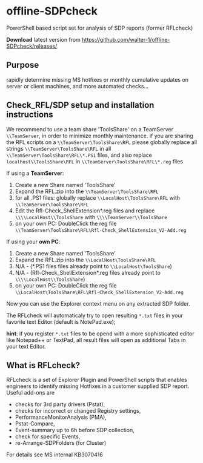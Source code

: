 # offline-SDPcheck
PowerShell based script set for analysis of SDP reports (former RFLcheck)

**Download** latest version from https://github.com/walter-1/offline-SDPcheck/releases/

## Purpose
rapidly determine missing MS hotfixes or monthly cumulative updates on server or client machines, and more automated checks...

## Check_RFL/SDP setup and installation instructions

We recommend to use a team share 'ToolsShare' on a TeamServer `\\TeamServer`, in order to minimize monthly maintenance.
if you are sharing the RFL scripts on a `\\TeamServer\ToolsShare\RFL` please globally replace all strings `\\TeamServer\ToolsShare\RFL` in all `\\TeamServer\ToolsShare\RFL\*.PS1` files, and also replace `localhost\\ToolsShare\RFL`  in `\\TeamServer\ToolsShare\RFL\*.reg` files

If  using a **TeamServer**:
1. Create a new Share named 'ToolsShare' 
2. Expand the RFL.zip into the `\\TeamServer\ToolsShare\RFL`
3. for all .PS1 files: globally replace `\\LocalHost\ToolsShare\RFL` with `\\TeamServer\ToolsShare\RFL`
4. Edit the Rfl-Check_ShellExtension*.reg files and replace `\\\\LocalHost\\ToolsShare` with `\\\\TeamServer\\ToolsShare`
5. on your own PC: DoubleClick the reg file `\\TeamServer\ToolsShare\RFL\Rfl-Check_ShellExtension_V2-Add.reg`


If  using your **own PC**:
1. Create a new Share named 'ToolsShare' 
2. Expand the RFL.zip into the `\\LocalHost\ToolsShare\RFL`
3. N/A - (*.PS1 files files already point to `\\LocalHost\ToolsShare`)
4. N/A - (Rfl-Check_ShellExtension*.reg files already point to `\\\\LocalHost\\ToolsShare`)
3. on your own PC: DoubleClick the reg file `\\LocalHost\ToolsShare\RFL\Rfl-Check_ShellExtension_V2-Add.reg`

Now you can use the Explorer context menu on any extracted SDP folder.

The RFLcheck will automaticaly try to open resulting `*.txt` files in your favorite text Editor (default is NotePad.exe);

**hint**: if you register `*.txt` files to be opend with a more sophisticated editor like Notepad++ or TextPad, all result files will open as additional Tabs in your text Editor.

## What is RFLcheck? 
RFLcheck is a set of Explorer Plugin and PowerShell scripts that enables engineers to identify missing Hotfixes in a customer supplied SDP report. 
Useful add-ons are 
- checks for 3rd party drivers (Pstat), 
- checks for incorrect or changed Registry settings, 
- PerformanceMonitorAnalysis (PMA), 
- Pstat-Compare, 
- Event-summary up to 6h before SDP collection, 
- check for specific Events, 
- re-Arrange-SDPFolders (for Cluster)

For details see MS internal KB3070416
